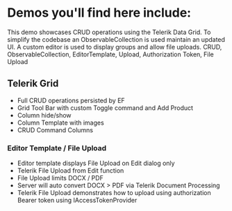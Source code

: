 ﻿# Demos you'll find here include:

This demo showcases CRUD operations using the Telerik Data Grid.
To simplify the codebase an ObservableCollection is used maintain an updated UI.
A custom editor is used to display groups and allow file uploads.
CRUD, ObservableCollection, EditorTemplate, Upload, Authorization Token, File Upload

## Telerik Grid

- Full CRUD operations persisted by EF
- Grid Tool Bar with custom Toggle command and Add Product
- Column hide/show
- Column Template with images
- CRUD Command Columns

### Editor Template / File Upload

- Editor template displays File Upload on Edit dialog only
- Telerik File Upload from Edit function
- File Upload limits DOCX / PDF
- Server will auto convert DOCX > PDF via Telerik Document Processing
- Telerik File Upload demonstrates how to upload using authorization Bearer token using IAccessTokenProvider 
